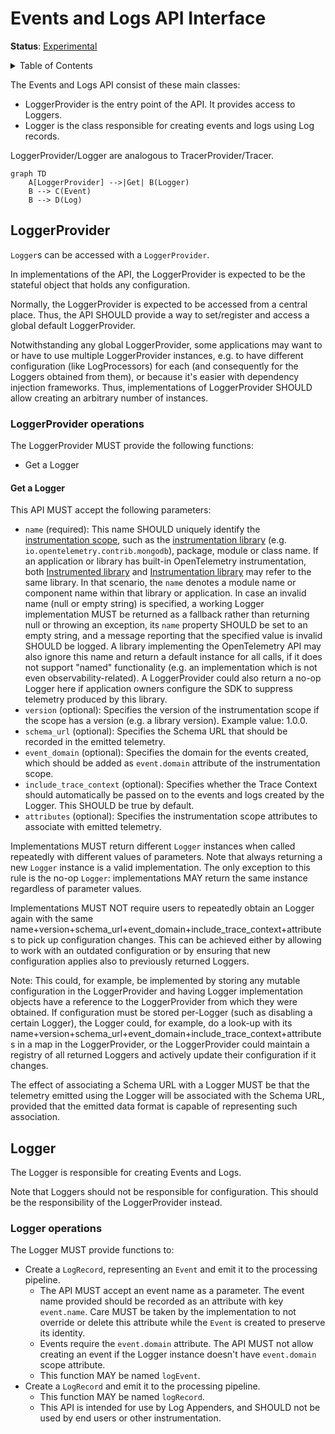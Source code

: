 # Events and Logs API Interface

**Status**: [Experimental](../document-status.md)

<details>
<summary>Table of Contents</summary>

<!-- Re-generate TOC with `markdown-toc --no-first-h1 -i` -->

<!-- toc -->

- [LoggerProvider](#loggerprovider)
  * [LoggerProvider operations](#loggerprovider-operations)
    + [Get a Logger](#get-a-logger)
- [Logger](#logger)
  * [Logger operations](#logger-operations)

<!-- tocstop -->
</details>

The Events and Logs API consist of these main classes:

* LoggerProvider is the entry point of the API. It provides access to Loggers.
* Logger is the class responsible for creating events and logs using Log records.

LoggerProvider/Logger are analogous to TracerProvider/Tracer.

```mermaid
graph TD
    A[LoggerProvider] -->|Get| B(Logger)
    B --> C(Event)
    B --> D(Log)
```

## LoggerProvider

`Logger`s can be accessed with a `LoggerProvider`.

In implementations of the API, the LoggerProvider is expected to be the stateful
object that holds any configuration.

Normally, the LoggerProvider is expected to be accessed from a central place.
Thus, the API SHOULD provide a way to set/register and access a global default
LoggerProvider.

Notwithstanding any global LoggerProvider, some applications may want to or have
to use multiple LoggerProvider instances, e.g. to have different configuration
(like LogProcessors) for each (and consequently for the Loggers obtained
from them), or because it's easier with dependency injection frameworks. Thus,
implementations of LoggerProvider SHOULD allow creating an arbitrary number of
instances.

### LoggerProvider operations

The LoggerProvider MUST provide the following functions:

* Get a Logger

#### Get a Logger

This API MUST accept the following parameters:

- `name` (required): This name SHOULD uniquely identify the [instrumentation scope](../glossary.md#instrumentation-scope),
such as the [instrumentation library](../glossary.md#instrumentation-library)
(e.g. `io.opentelemetry.contrib.mongodb`), package, module or class name.
If an application or library has built-in OpenTelemetry instrumentation, both
[Instrumented library](../glossary.md#instrumented-library) and
[Instrumentation library](../glossary.md#instrumentation-library) may refer to
the same library. In that scenario, the `name` denotes a module name or component
name within that library or application. In case an invalid name
(null or empty string) is specified, a working Logger implementation MUST be
returned as a fallback rather than returning null or throwing an exception, its
`name` property SHOULD be set to an empty string, and a message reporting that
the specified value is invalid SHOULD be logged. A library implementing the
OpenTelemetry API may also ignore this name and return a default instance for
all calls, if it does not support "named" functionality (e.g. an implementation
which is not even observability-related). A LoggerProvider could also return a
no-op Logger here if application owners configure the SDK to suppress telemetry
produced by this library.
- `version` (optional): Specifies the version of the instrumentation scope if
the scope has a version (e.g. a library version). Example value: 1.0.0.
- `schema_url` (optional): Specifies the Schema URL that should be recorded in
the emitted telemetry.
- `event_domain` (optional): Specifies the domain for the events created, which
should be added as `event.domain` attribute of the instrumentation scope.
- `include_trace_context` (optional): Specifies whether the Trace Context should
automatically be passed on to the events and logs created by the Logger. This
SHOULD be true by default.
- `attributes` (optional): Specifies the instrumentation scope attributes to
associate with emitted telemetry.

Implementations MUST return different `Logger` instances when called repeatedly
with different values of parameters. Note that always returning a new `Logger`
instance is a valid implementation. The only exception to this rule is the no-op
`Logger`: implementations MAY return the same instance regardless of parameter
values.

Implementations MUST NOT require users to repeatedly obtain an Logger again with
the same name+version+schema_url+event_domain+include_trace_context+attributes
to pick up configuration changes. This can be achieved either by allowing to
work with an outdated configuration or by ensuring that new configuration
applies also to previously returned Loggers.

Note: This could, for example, be implemented by storing any mutable
configuration in the LoggerProvider and having Logger implementation objects
have a reference to the LoggerProvider from which they were obtained.
If configuration must be stored per-Logger (such as disabling a certain Logger),
the Logger could, for example, do a look-up with its name+version+schema_url+event_domain+include_trace_context+attributes
in a map in the LoggerProvider, or the LoggerProvider could maintain a registry
of all returned Loggers and actively update their configuration if it changes.

The effect of associating a Schema URL with a Logger MUST be that the telemetry
emitted using the Logger will be associated with the Schema URL, provided that
the emitted data format is capable of representing such association.

## Logger

The Logger is responsible for creating Events and Logs.

Note that Loggers should not be responsible for configuration. This should be
the responsibility of the LoggerProvider instead.

### Logger operations

The Logger MUST provide functions to:

- Create a `LogRecord`, representing an `Event` and emit it to the processing
pipeline.
  - The API MUST accept an event name as a parameter. The event name provided
  should be recorded as an attribute with key `event.name`. Care MUST be taken
  by the implementation to not override or delete this attribute while the
  `Event` is created to preserve its identity.
  - Events require the `event.domain` attribute. The API MUST not allow creating
  an event if the Logger instance doesn't have `event.domain` scope attribute.
  - This function MAY be named `logEvent`.
- Create a `LogRecord` and emit it to the processing pipeline.
  - This function MAY be named `logRecord`.
  - This API is intended for use by Log Appenders, and SHOULD not be used by end
  users or other instrumentation.
